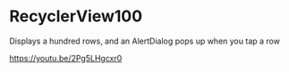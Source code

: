# RecyclerView100

Displays a hundred rows, and an AlertDialog pops up when you tap a row

https://youtu.be/2Pg5LHgcxr0
